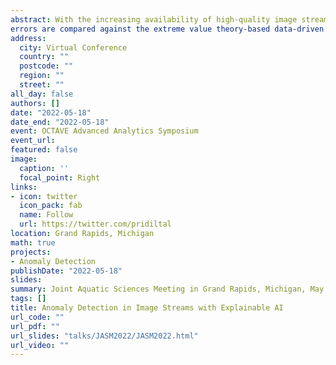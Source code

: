 ```yaml
---
abstract: With the increasing availability of high-quality image streams in various applications, anomaly detection of image streams is a field of study that is growing in popularity. This study proposed a novel framework for the early detection of anomalous behaviours present in image streams. The class imbalance problem, the interdependency between the images with regard to time, the lack of available labeled images, a data-driven anomalous threshold, and the trade-off of accuracy while increasing interpretability in the black-box optimization methods are some of the key aspects concerned during the model building process. By extracting meaningful features from image streams, the proposed approach quantifies the anomalous behaviour that may have occurred over some time. Such frameworks are vital in many application domains. In particular, calamities such as forest disturbances, the illegal extraction of sand from river channels, and land cover changes due to droughts and bushfires can be detected and mitigated, and other situations such as agricultural monitoring, including vegetation health and urban development assessments, can be provided with detection, possible prevention, and other assistance required through the proposed system. In this work, we define an anomaly as an observation that is very unlikely given the forecast distribution. The experimental design consists of three main modules: anomaly detection with machine learning, anomaly detection with deep learning, and explainable AI. Both the conventional machine learning and deep learning approaches for anomaly detection consist of three main components: computer vision, univariate time series forecasting, and an unsupervised anomaly detection component. In the conventional machine learning approach, Gabor Wavelet feature extraction, edge detected feature extraction, first- order features, and Gray-level Co-Occurrence Matrix feature extraction methods and Principal Component Analysis for dimensionality reduction is used for computer vision, and the Autoregressive Integrated Moving Average model is used for univariate time series forecasting, while the deep learning module uses Conventional Neural Network and Long Short Term Memory models for computer vision and time series forecasting, respectively. Both modules use box plot analysis and extreme value theory-based anomaly threshold calculation methods for the unsupervised anomaly detection component. The extreme value theory-based approach is proposed to calculate a data-driven anomalous threshold with valid probabilistic interpretations and thereby mitigate unrealistic assumptions made on the original distribution of the data. The forecast residuals are used for the anomalous threshold calculation process. Then, the forecast
errors are compared against the extreme value theory-based data-driven anomalous threshold to determine the anomalies present in the image stream. Even though the pre-trained Convolutions Neural Networks based feature extractors play a major role in directing the overall anomaly detection module towards its success or failure, it is very much a black-box operation, and therefore an explainable AI module is used to explain the deep learning-based anomaly detection models. In this module using SHapley Additive exPlanations (SHAP) and Local Interpretable Model-Agnostic Explanations (LIME) methods, high importance is given to explaining the feature extraction and their contribution to the final outcome of the anomaly detection module by evaluating the validity of the importance given to the extracted features by the anomaly detection models. The proposed framework is based on two main assumptions: anomalies show a significant deviation from the typical behaviour of a given system and a representative dataset of the system???s typical behaviour is available to define a model for the typical behavior of the image streams generated by a given system. With different data challenges, the performance of the designed frameworks is assessed using real data related to satellite images of an area affected by deforestation. One motivation for this application is that deforestation is a serious environmental issue in Sri Lanka, and an intelligent system that can detect any anomalous activity in forest cover would be beneficial. The performance evaluation suggested that employing a conventional machine learning approach to anomaly detection in image streams is more beneficial when the dataset available is smaller in size while utilizing a deep learning approach to anomaly detection in image streams is beneficial when a larger dataset is available. The extreme value theory-based anomalous threshold calculation method outperforms the conventional exploratory data analysis-based anomalous threshold calculation. The explainable AI module consists of a post-hoc, model agnostic, and local explanation that increases the trustworthiness of predictions given by the deep learning-based module. It further assists in optimizing its hyperparameters by giving insights into the internal workings of the black- box model. The proposed framework also inspires effective data visualization tools and thereby allows decision-makers to explore and easily understand detected anomalies using a combination of graphical and numerical methods.
address:
  city: Virtual Conference
  country: ""
  postcode: ""
  region: ""
  street: ""
all_day: false
authors: []
date: "2022-05-18"
date_end: "2022-05-18"
event: OCTAVE Advanced Analytics Symposium
event_url: 
featured: false
image:
  caption: ''
  focal_point: Right
links:
- icon: twitter
  icon_pack: fab
  name: Follow
  url: https://twitter.com/pridiltal
location: Grand Rapids, Michigan
math: true
projects:
- Anomaly Detection
publishDate: "2022-05-18"
slides: 
summary: Joint Aquatic Sciences Meeting in Grand Rapids, Michigan, May 14-20, 2022
tags: []
title: Anomaly Detection in Image Streams with Explainable AI
url_code: ""
url_pdf: ""
url_slides: "talks/JASM2022/JASM2022.html" 
url_video: ""
---
```



